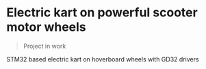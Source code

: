 # Electric kart on powerful scooter motor wheels
> Project in work

STM32 based electric kart on hoverboard wheels with GD32 drivers
